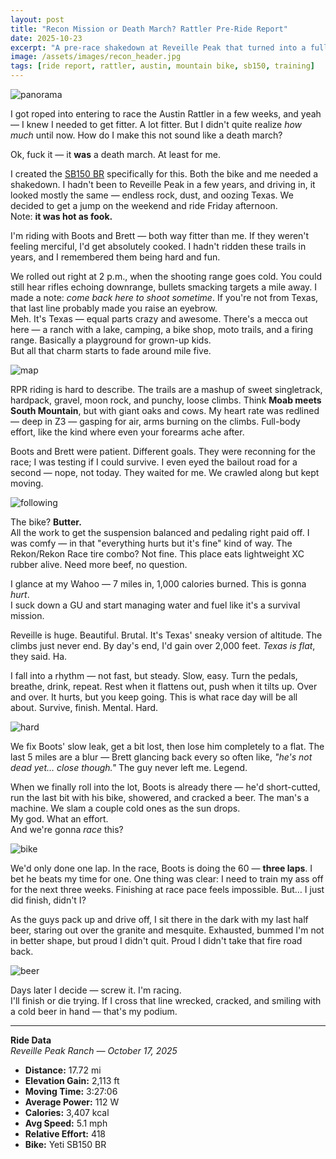 ```yaml
---
layout: post  
title: "Recon Mission or Death March? Rattler Pre-Ride Report"  
date: 2025-10-23  
excerpt: "A pre-race shakedown at Reveille Peak that turned into a full-blown survival story. Heat, rock, dust, and pain"
image: /assets/images/recon_header.jpg  
tags: [ride report, rattler, austin, mountain bike, sb150, training]  
---
```


![panorama](/assets/images/recon_header.jpg)

I got roped into entering to race the Austin Rattler in a few weeks, and yeah — I knew I needed to get fitter. A lot fitter. But I didn't quite realize *how much* until now. How do I make this not sound like a death march?  

Ok, fuck it — it **was** a death march. At least for me.

I created the [SB150 BR](https://gpcx.cc/2025/10/19/sb150br-breakfast-ride-build.html) specifically for this. Both the bike and me needed a shakedown. I hadn't been to Reveille Peak in a few years, and driving in, it looked mostly the same — endless rock, dust, and oozing Texas. We decided to get a jump on the weekend and ride Friday afternoon.  
Note: **it was hot as fook.**

I'm riding with Boots and Brett — both way fitter than me. If they weren't feeling merciful, I'd get absolutely cooked. I hadn't ridden these trails in years, and I remembered them being hard and fun.

We rolled out right at 2 p.m., when the shooting range goes cold. You could still hear rifles echoing downrange, bullets smacking targets a mile away. I made a note: *come back here to shoot sometime*. If you're not from Texas, that last line probably made you raise an eyebrow.  
Meh. It's Texas — equal parts crazy and awesome. There's a mecca out here — a ranch with a lake, camping, a bike shop, moto trails, and a firing range. Basically a playground for grown-up kids.  
But all that charm starts to fade around mile five.

![map](/assets/images/recon_map.jpg)

RPR riding is hard to describe. The trails are a mashup of sweet singletrack, hardpack, gravel, moon rock, and punchy, loose climbs. Think **Moab meets South Mountain**, but with giant oaks and cows. My heart rate was redlined — deep in Z3 — gasping for air, arms burning on the climbs. Full-body effort, like the kind where even your forearms ache after.  

Boots and Brett were patient. Different goals. They were reconning for the race; I was testing if I could survive. I even eyed the bailout road for a second — nope, not today. They waited for me. We crawled along but kept moving.  

![following](/assets/images/recon_follow.jpg)

The bike? **Butter.**  
All the work to get the suspension balanced and pedaling right paid off. I was comfy — in that "everything hurts but it's fine" kind of way. The Rekon/Rekon Race tire combo? Not fine. This place eats lightweight XC rubber alive. Need more beef, no question.

I glance at my Wahoo — 7 miles in, 1,000 calories burned. This is gonna *hurt*.  
I suck down a GU and start managing water and fuel like it's a survival mission.

Reveille is huge. Beautiful. Brutal. It's Texas' sneaky version of altitude. The climbs just never end. By day's end, I'd gain over 2,000 feet. *Texas is flat*, they said. Ha.

I fall into a rhythm — not fast, but steady. Slow, easy. Turn the pedals, breathe, drink, repeat. Rest when it flattens out, push when it tilts up. Over and over. It hurts, but you keep going. This is what race day will be all about. Survive, finish. Mental. Hard.

![hard](/assets/images/recon_kgpic.jpg)

We fix Boots' slow leak, get a bit lost, then lose him completely to a flat. The last 5 miles are a blur — Brett glancing back every so often like, *"he's not dead yet… close though."* The guy never left me. Legend.

When we finally roll into the lot, Boots is already there — he'd short-cutted, run the last bit with his bike, showered, and cracked a beer. The man's a machine. We slam a couple cold ones as the sun drops.  
My god. What an effort.  
And we're gonna *race* this?

![bike](/assets/images/recon_bike.jpg)

We'd only done one lap. In the race, Boots is doing the 60 — **three laps**. I bet he beats my time for one. One thing was clear: I need to train my ass off for the next three weeks. Finishing at race pace feels impossible. But… I just did finish, didn't I?

As the guys pack up and drive off, I sit there in the dark with my last half beer, staring out over the granite and mesquite. Exhausted, bummed I'm not in better shape, but proud I didn't quit. Proud I didn't take that fire road back.

![beer](/assets/images/recon_beer.jpg)

Days later I decide — screw it. I'm racing.  
I'll finish or die trying. If I cross that line wrecked, cracked, and smiling with a cold beer in hand — that's my podium.  

---

**Ride Data**  
*Reveille Peak Ranch — October 17, 2025*  
- **Distance:** 17.72 mi  
- **Elevation Gain:** 2,113 ft  
- **Moving Time:** 3:27:06  
- **Average Power:** 112 W  
- **Calories:** 3,407 kcal  
- **Avg Speed:** 5.1 mph  
- **Relative Effort:** 418  
- **Bike:** Yeti SB150 BR  